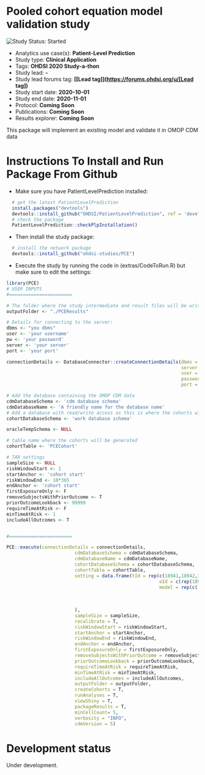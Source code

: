 Pooled cohort equation model validation study
=============

<img src="https://img.shields.io/badge/Study%20Status-Started-blue.svg" alt="Study Status: Started"> 

- Analytics use case(s): **Patient-Level Prediction**
- Study type: **Clinical Application**
- Tags: **OHDSI 2020 Study-a-thon**
- Study lead: **-**
- Study lead forums tag: **[[Lead tag]](https://forums.ohdsi.org/u/[Lead tag])**
- Study start date: **2020-10-01**
- Study end date: **2020-11-01**
- Protocol: **Coming Soon**
- Publications: **Coming Soon**
- Results explorer: **Coming Soon**

This package will implement an existing model and validate it in OMOP CDM data

Instructions To Install and Run Package From Github
===================

- Make sure you have PatientLevelPrediction installed:

```r
  # get the latest PatientLevelPrediction
  install.packages("devtools")
  devtools::install_github("OHDSI/PatientLevelPrediction", ref = 'development')
  # check the package
  PatientLevelPrediction::checkPlpInstallation()
```

- Then install the study package:
```r
  # install the network package
  devtools::install_github("ohdsi-studies/PCE")
```

- Execute the study by running the code in (extras/CodeToRun.R) but make sure to edit the settings:
```r
library(PCE)
# USER INPUTS
#=======================

# The folder where the study intermediate and result files will be written:
outputFolder <- "./PCEResults"

# Details for connecting to the server:
dbms <- "you dbms"
user <- 'your username'
pw <- 'your password'
server <- 'your server'
port <- 'your port'

connectionDetails <- DatabaseConnector::createConnectionDetails(dbms = dbms,
                                                                server = server,
                                                                user = user,
                                                                password = pw,
                                                                port = port)

# Add the database containing the OMOP CDM data
cdmDatabaseSchema <- 'cdm database schema'
cdmDatabaseName <- 'A friendly name for the database name'
# Add a database with read/write access as this is where the cohorts will be generated
cohortDatabaseSchema <- 'work database schema'

oracleTempSchema <- NULL

# table name where the cohorts will be generated
cohortTable <- 'PCECohort'

# TAR settings
sampleSize <- NULL
riskWindowStart <- 1
startAnchor <- 'cohort start'
riskWindowEnd <- 10*365
endAnchor <- 'cohort start'
firstExposureOnly <- F
removeSubjectsWithPriorOutcome <- T
priorOutcomeLookback <- 99999
requireTimeAtRisk <- F
minTimeAtRisk <- 1
includeAllOutcomes <- T


#=======================

PCE::execute(connectionDetails = connectionDetails,
                         cdmDatabaseSchema = cdmDatabaseSchema,
                         cdmDatabaseName = cdmDatabaseName,
                         cohortDatabaseSchema = cohortDatabaseSchema,
                         cohortTable = cohortTable,
                         setting = data.frame(tId = rep(c(18941,18942,18943,18944),3), 
                                                        oId = c(rep(18945,4),rep(18935,4),rep(18936,4)), 
                                                        model = rep(c('pooled_male_non_black_model.csv',
                                                                      'pooled_female_non_black_model.csv',
                                                                      'pooled_female_black_model.csv',
                                                                      'pooled_male_black_model.csv'),3)
                         ),
                         sampleSize = sampleSize, 
                         recalibrate = T,
                         riskWindowStart = riskWindowStart,
                         startAnchor = startAnchor,
                         riskWindowEnd = riskWindowEnd,
                         endAnchor = endAnchor,
                         firstExposureOnly = firstExposureOnly,
                         removeSubjectsWithPriorOutcome = removeSubjectsWithPriorOutcome,
                         priorOutcomeLookback = priorOutcomeLookback,
                         requireTimeAtRisk = requireTimeAtRisk,
                         minTimeAtRisk = minTimeAtRisk,
                         includeAllOutcomes = includeAllOutcomes,
                         outputFolder = outputFolder,
                         createCohorts = T,
                         runAnalyses = T,
                         viewShiny = T,
                         packageResults = T, 
                         minCellCount= 5,
                         verbosity = "INFO",
                         cdmVersion = 5)
```
# Development status
Under development.
